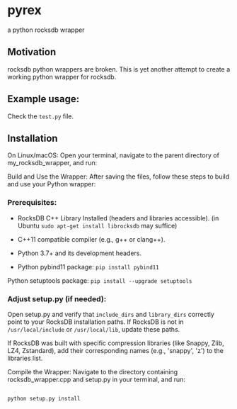 # pyrex
a python rocksdb wrapper

## Motivation
rocksdb python wrappers are broken. This is yet another attempt to create a working python wrapper for rocksdb.

## Example usage:
Check the `test.py` file.

## Installation

On Linux/macOS: Open your terminal, navigate to the parent directory of my_rocksdb_wrapper, and run:


Build and Use the Wrapper:
After saving the files, follow these steps to build and use your Python wrapper:

### Prerequisites:

* RocksDB C++ Library Installed (headers and libraries accessible). (in Ubuntu `sudo apt-get install librocksdb` may suffice)
* C++11 compatible compiler (e.g., g++ or clang++).
* Python 3.7+ and its development headers.

* Python pybind11 package: `pip install pybind11`

Python setuptools package: `pip install --upgrade setuptools`

### Adjust setup.py (if needed):

Open setup.py and verify that `include_dirs` and `library_dirs` correctly point to your RocksDB installation paths. 
If RocksDB is not in `/usr/local/include` or `/usr/local/lib`, update these paths.

If RocksDB was built with specific compression libraries (like Snappy, Zlib, LZ4, Zstandard), add their corresponding names (e.g., 'snappy', 'z') to the libraries list.

Compile the Wrapper:
Navigate to the directory containing rocksdb_wrapper.cpp and setup.py in your terminal, and run:

```Bash

python setup.py install
```

